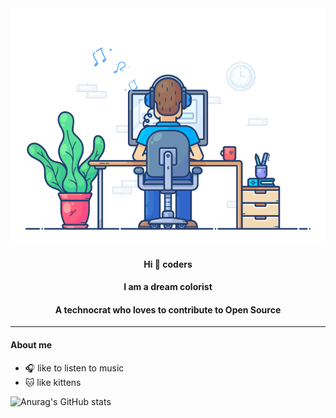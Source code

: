 <div align="center" width="100%">
  <img src="https://github.com/songjianet/songjianet/blob/main/images/working.gif" width="550" />
  
  #### Hi 👋 coders
  #### I am a dream colorist
  #### A technocrat who loves to contribute to Open Source
</div>

---

#### About me

- 🎧 like to listen to music
- 🐱 like kittens








![Anurag's GitHub stats](https://github-readme-stats.vercel.app/api?username=songjianet&show_icons=true&theme=vue&show_owner=false)
